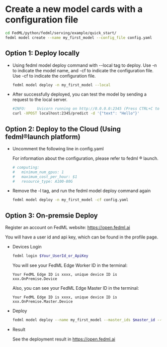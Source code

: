 # Create a new model cards with a configuration file
```sh
cd FedML/python/fedml/serving/example/quick_start/
fedml model create --name my_first_model --config_file config.yaml
```

## Option 1: Deploy locally
- Using fedml model deploy command with --local tag to deploy. Use -n to indicate the model name, and -cf to indicate the configuration file.
Use -cf to indicate the configuration file.
    ```sh
    fedml model deploy -n my_first_model --local
    ```
- After successfully deployed, you can test the model by sending a request to the local server.
    ```sh
    #INFO:     Uvicorn running on http://0.0.0.0:2345 (Press CTRL+C to quit)
    curl -XPOST localhost:2345/predict -d '{"text": "Hello"}'
    ```

## Option 2: Deploy to the Cloud (Using fedml®launch platform)
- Uncomment the following line in config.yaml

    For information about the configuration, please refer to fedml ® launch.
    ```yaml
    # computing:
    #   minimum_num_gpus: 1
    #   maximum_cost_per_hour: $1
    #   resource_type: A100-80G 
    ```
- Remove the -l tag, and run the fedml model deploy command again
    ```sh
    fedml model deploy -n my_first_model -cf config.yaml
    ```
## Option 3: On-premsie Deploy
Register an account on FedML website: https://open.fedml.ai

You will have a user id and api key, which can be found in the profile page.

- Devices Login
    ```sh
    fedml login $Your_UserId_or_ApiKey
    ```
    You will see your FedML Edge Worker ID in the terminal:
    ```
    Your FedML Edge ID is xxxx, unique device ID is xxx.OnPremise.Device
    ```
    Also, you can see your FedML Edge Master ID in the terminal:
    ```
    Your FedML Edge ID is xxxx, unique device ID is xxx.OnPremise.Master.Device
    ```
    
- Deploy
  ```sh
  fedml model deploy --name my_first_model --master_ids $master_id --worker_ids $client_id
  ```
 - Result
    
    See the deployment result in https://open.fedml.ai

